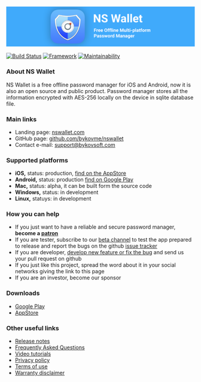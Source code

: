 [![NS Wallet](https://raw.githubusercontent.com/bykovme/nswallet/develop/banner.png?raw=true)](https://nswallet.com/)

[![Build Status](https://app.bitrise.io/app/d80a106bb67fa6e8/status.svg?token=xnyYwDyHqw773UCliHgd4g&branch=develop)](https://app.bitrise.io/app/d80a106bb67fa6e8)
[![Framework](https://img.shields.io/badge/framework-Xamarin.Forms-3498DB?logo=xamarin&logoColor=white)](https://github.com/xamarin/Xamarin.Forms)
[![Maintainability](https://api.codeclimate.com/v1/badges/0265f119ef5164d3ee70/maintainability)](https://codeclimate.com/github/bykovme/nswallet/maintainability)

### About NS Wallet

NS Wallet is a free offline password manager for iOS and Android, now it is also an open source and public product. Password manager stores all the information encrypted with AES-256 locally on the device in sqlite database file. 

### Main links

- Landing page: [nswallet.com](https://nswallet.com)
- GitHub page: [github.com/bykovme/nswallet](https://github.com/bykovme/nswallet)
- Contact e-mail: [support@bykovsoft.com](support@bykovsoft.com)

### Supported platforms

- **iOS,** status: production, [find on the AppStore](https://apps.apple.com/ru/app/ns-wallet-password-manager/id869304848)
- **Android,** status: production [find on Google Play](https://play.google.com/store/apps/details?id=com.nyxbull.nswallet)
- **Mac,** status: alpha, it can be built form the source code
- **Windows,** status: in development
- **Linux,** statuys: in development

### How you can help

- If you just want to have a reliable and secure password manager, **become a [patron](https://www.patreon.com/nswallet)**
- If you are tester, subscribe to our [beta channel](https://play.google.com/apps/testing/com.nyxbull.nswallet) to test the app prepared to release and report the bugs on the github [issue tracker](https://github.com/bykovme/nswallet/issues)
- If you are developer, [develop new feature or fix the bug](https://github.com/bykovme/nswallet/issues) and send us your pull request on github
- If you just like this project, spread the word about it in your social networks giving the link to this page 
- If you are an investor, become our sponsor

### Downloads

- [Google Play](https://play.google.com/store/apps/details?id=com.nyxbull.nswallet)
- [AppStore](https://apps.apple.com/us/app/ns-wallet-password-manager/id869304848)

### Other useful links

- [Release notes](https://releasenotes.nswallet.com/)
- [Frequently Asked Questions](https://faq.nswallet.com/)
- [Video tutorials](https://faq.nswallet.com/tutorials.html)
- [Privacy policy](https://privacy.nswallet.com/)
- [Terms of use](https://privacy.nswallet.com/terms.html)
- [Warranty disclaimer](https://privacy.nswallet.com/disclaimer.html)
